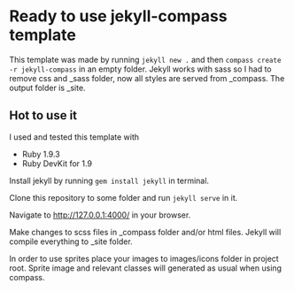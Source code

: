# Ready to use jekyll-compass template

This template was made by running `jekyll new .` and then `compass create -r jekyll-compass` in an empty folder. 
Jekyll works with sass so I had to remove css and _sass folder, now all styles are served from _compass. The output folder is _site.

## Hot to use it

I used and tested this template with 
* Ruby  1.9.3
* Ruby DevKit for 1.9

Install jekyll by running `gem install jekyll` in terminal. 

Clone this repository to some folder and run `jekyll serve` in it. 

Navigate to http://127.0.0.1:4000/ in your browser. 

Make changes to scss files in _compass folder and/or html files. Jekyll will compile everything to _site folder.

In order to use sprites place your images to images/icons folder in project root. Sprite image and relevant classes will generated as usual when using compass.
